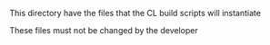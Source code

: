 This directory have the files that the CL build scripts will instantiate

These files must not be changed by the developer

